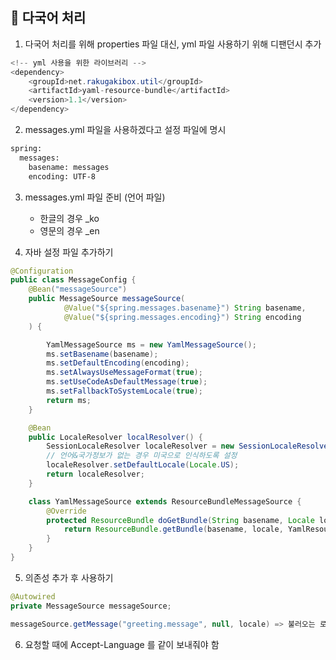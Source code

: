 📌 다국어 처리
-

1. 다국어 처리를 위해 properties 파일 대신, yml 파일 사용하기 위해 디팬던시 추가
```java
<!-- yml 사용을 위한 라이브러리 -->
<dependency>
    <groupId>net.rakugakibox.util</groupId>
    <artifactId>yaml-resource-bundle</artifactId>
    <version>1.1</version>
</dependency>
```

2. messages.yml 파일을 사용하겠다고 설정 파일에 명시
```html
spring:
  messages:
    basename: messages
    encoding: UTF-8
```

3. messages.yml 파일 준비 (언어 파일)
    * 한글의 경우 _ko 
    * 영문의 경우 _en

4. 자바 설정 파일 추가하기
```java
@Configuration
public class MessageConfig {
    @Bean("messageSource")
    public MessageSource messageSource(
            @Value("${spring.messages.basename}") String basename,
            @Value("${spring.messages.encoding}") String encoding
    ) {

        YamlMessageSource ms = new YamlMessageSource();
        ms.setBasename(basename);
        ms.setDefaultEncoding(encoding);
        ms.setAlwaysUseMessageFormat(true);
        ms.setUseCodeAsDefaultMessage(true);
        ms.setFallbackToSystemLocale(true);
        return ms;
    }

    @Bean
    public LocaleResolver localResolver() {
        SessionLocaleResolver localeResolver = new SessionLocaleResolver();
        // 언어&국가정보가 없는 경우 미국으로 인식하도록 설정
        localeResolver.setDefaultLocale(Locale.US);
        return localeResolver;
    }

    class YamlMessageSource extends ResourceBundleMessageSource {
        @Override
        protected ResourceBundle doGetBundle(String basename, Locale locale) throws MissingResourceException {
            return ResourceBundle.getBundle(basename, locale, YamlResourceBundle.Control.INSTANCE);
        }
    }
}

```

5. 의존성 추가 후 사용하기

```java
@Autowired
private MessageSource messageSource;

messageSource.getMessage("greeting.message", null, locale) => 불러오는 로직
```

6. 요청할 때에
Accept-Language 를 같이 보내줘야 함


 

